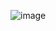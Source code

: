![image](https://github.com/Sudo-Aditya/Py_Projects/assets/81794467/5c2359d6-793c-419b-ba1b-0c26c6ad20ac)
